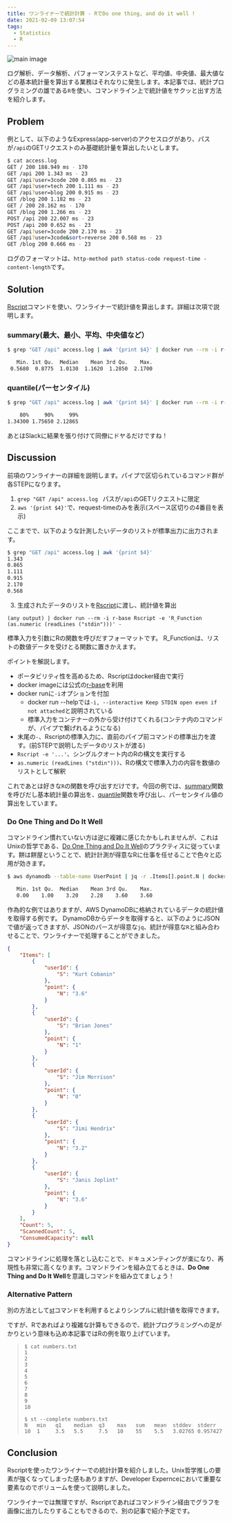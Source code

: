 ```yaml
---
title: ワンライナーで統計計算 - RでDo one thing, and do it well !
date: 2021-02-09 13:07:54
tags:
  - Statistics
  - R
---
```


![main image](./r.png)

ログ解析、データ解析、パフォーマンステストなど、平均値、中央値、最大値などの基本統計量を算出する業務はそれなりに発生します。本記事では、統計プログラミングの雄である`R`を使い、コマンドライン上で統計値をサクッと出す方法を紹介します。

## Problem
例として、以下のようなExpress(app-server)のアクセスログがあり、パスが`/api`のGETリクエストのみ基礎統計量を算出したいとします。

```sh
$ cat access.log
GET / 200 188.949 ms - 170
GET /api 200 1.343 ms - 23
GET /api?user=3code 200 0.865 ms - 23
GET /api?user=tech 200 1.111 ms - 23
GET /api?user=blog 200 0.915 ms - 23
GET /blog 200 1.182 ms - 23
GET / 200 28.162 ms - 170
GET /blog 200 1.266 ms - 23
POST /api 200 22.007 ms - 23
POST /api 200 0.652 ms - 23
GET /api?user=3code 200 2.170 ms - 23
GET /api?user=3code&sort=reverse 200 0.568 ms - 23
GET /blog 200 0.666 ms - 23
```

ログのフォーマットは、`http-method path status-code request-time - content-length`です。

## Solution
[Rscript](https://www.rdocumentation.org/packages/utils/versions/3.6.2/topics/Rscript)コマンドを使い、ワンライナーで統計値を算出します。詳細は次項で説明します。

### summary(最大、最小、平均、中央値など）
```sh
$ grep "GET /api" access.log | awk '{print $4}' | docker run --rm -i r-base Rscript -e 'summary (as.numeric (readLines ("stdin")))' -

   Min. 1st Qu.  Median    Mean 3rd Qu.    Max.
 0.5680  0.8775  1.0130  1.1620  1.2850  2.1700
```

### quantile(パーセンタイル)
```sh
$ grep "GET /api" access.log | awk '{print $4}' | docker run --rm -i r-base Rscript -e 'quantile (as.numeric (readLines ("stdin")), c(.80, .90, .99))' -

    80%     90%     99%
1.34300 1.75650 2.12865
```

あとはSlackに結果を張り付けて同僚にドヤるだけですね！


## Discussion
前項のワンライナーの詳細を説明します。パイプで区切られているコマンド群が各STEPになります。

1. `grep "GET /api" access.log ` パスが`/api`のGETリクエストに限定
1. `aws '{print $4}'`で、request-timeのみを表示(スペース区切りの4番目を表示)

ここまでで、以下のような計測したいデータのリストが標準出力に出力されます。

```sh
$ grep "GET /api" access.log | awk '{print $4}'
1.343
0.865
1.111
0.915
2.170
0.568
```

3. 生成されたデータのリストを[Rscript](https://www.rdocumentation.org/packages/utils/versions/3.6.2/topics/Rscript)に渡し、統計値を算出

`(any output) | docker run --rm -i r-base Rscript -e 'R_Function (as.numeric (readLines ("stdin")))' -`

標準入力を引数にRの関数を呼びだすフォーマットです。
R_Functionは、リストの数値データを受けとる関数に置きかえます。

ポイントを解説します。

* ポータビリティ性を高めるため、Rscriptはdocker経由で実行
* docker imageには公式の[r-base](https://hub.docker.com/_/r-base/)を利用
* docker runに`-i`オプションを付加
  * docker run --helpでは`-i, --interactive Keep STDIN open even if not attached`と説明されている
  * 標準入力をコンテナーの外から受け付けてくれる(コンテナ内のコマンドが、パイプで繋げれるようになる)
* 末尾の`-`、Rscriptの標準入力に、直前のパイプ前コマンドの標準出力を渡す。(前STEPで説明したデータのリストが渡る)
* `Rscript -e '...'`、シングルクオート内のRの構文を実行する
* `as.numeric (readLines ("stdin")))`、Rの構文で標準入力の内容を数値のリストとして解釈

これであとは好きな`R`の関数を呼び出すだけです。今回の例では、[summary](https://www.rdocumentation.org/packages/base/versions/3.6.2/topics/summary)関数を呼びだし基本統計量の算出を、[quantile](http://www.r-tutor.com/elementary-statistics/numerical-measures/percentile)関数を呼び出し、パーセンタイル値の算出をしています。

### Do One Thing and Do It Well
コマンドライン慣れていない方は逆に複雑に感じたかもしれませんが、これはUnixの哲学である、[Do One Thing and Do It Well](https://en.wikipedia.org/wiki/Unix_philosophy#Do_One_Thing_and_Do_It_Well)のプラクティスに従っています。餅は餅屋ということで、統計計測が得意なRに仕事を任せることで色々と応用が効きます。

```sh
$ aws dynamodb --table-name UserPoint | jq -r .Items[].point.N | docker run --rm -i r-base Rscript -e 'summary (as.numeric (readLines ("stdin")))' -

   Min. 1st Qu.  Median    Mean 3rd Qu.    Max.
   0.00    1.00    3.20    2.28    3.60    3.60
```

作為的な例ではありますが、AWS DynamoDBに格納されているデータの統計値を取得する例です。
DynamoDBからデータを取得すると、以下のようにJSONで値が返ってきますが、JSONのパースが得意な`jq`、統計が得意な`R`と組み合わせることで、ワンライナーで処理することができました。
```json
{
    "Items": [
        {
            "userId": {
                "S": "Kurt Cobanin"
            },
            "point": {
                "N": "3.6"
            }
        },
        {
            "userId": {
                "S": "Brian Jones"
            },
            "point": {
                "N": "1"
            }
        },
        {
            "userId": {
                "S": "Jim Morrison"
            },
            "point": {
                "N": "0"
            }
        },
        {
            "userId": {
                "S": "Jimi Hendrix"
            },
            "point": {
                "N": "3.2"
            }
        },
        {
            "userId": {
                "S": "Janis Joplint"
            },
            "point": {
                "N": "3.6"
            }
        }
    ],
    "Count": 5,
    "ScannedCount": 5,
    "ConsumedCapacity": null
}
```

コマンドラインに処理を落とし込むことで、ドキュメンティングが楽になり、再現性も非常に高くなります。コマンドラインを組み立てるときは、**Do One Thing and Do It Well**を意識しコマンドを組み立てましょう！

### Alternative Pattern
別の方法として[st](https://github.com/nferraz/st)コマンドを利用するとよりシンプルに統計値を取得できます。

ですが、Rであればより複雑な計算もできるので、統計プログラミングへの足がかりという意味も込め本記事ではRの例を取り上げています。

> ```
> $ cat numbers.txt
> 1
> 2
> 3
> 4
> 5
> 6
> 7
> 8
> 9
> 10
>
> $ st --complete numbers.txt
> N   min   q1    median  q3    max   sum   mean  stddev  stderr
> 10  1     3.5   5.5     7.5   10    55    5.5   3.02765 0.957427
> ```

## Conclusion
Rscriptを使ったワンライナーでの統計計算を紹介しました。Unix哲学推しの要素が強くなってしまった感もありますが、Developer Expernceにおいて重要な要素なのでボリュームを使って説明しました。

ワンライナーでは無理ですが、Rscriptであればコマンドライン経由でグラフを画像に出力したりすることもできるので、別の記事で紹介予定です。
